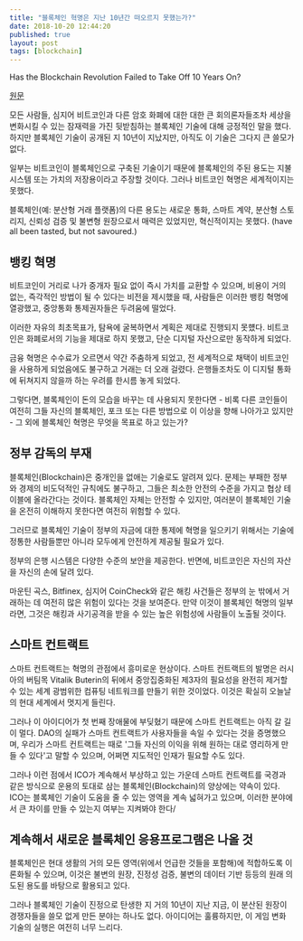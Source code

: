 ```yaml
---
title: "블록체인 혁명은 지난 10년간 떠오르지 못했는가?"
date: 2018-10-20 12:44:20
published: true
layout: post
tags: [blockchain]
---
```


Has the Blockchain Revolution Failed to Take Off 10 Years On?

[원문](https://cointelegraph.com/news/has-the-blockchain-revolution-failed-to-take-off-10-years-on)

모든 사람들, 심지어 비트코인과 다른 암호 화폐에 대한 대한 큰 회의론자들조차 세상을 변화시킬 수 있는 잠재력을 가진 뒷받침하는 블록체인 기술에 대해 긍정적인 말을 했다. 하지만 블록체인 기술이 공개된 지 10년이 지났지만, 아직도 이 기술은 그다지 큰 쓸모가 없다.

일부는 비트코인이 블록체인으로 구축된 기술이기 때문에 블록체인의 주된 용도는 지불 시스템 또는 가치의 저장용이라고 주장할 것이다. 그러나 비트코인 혁명은 세계적이지는 못했다.

블록체인(예: 분산형 거래 플랫폼)의 다른 용도는 새로운 통화, 스마트 계약, 분산형 스토리지, 신뢰성 검증 및 불변형 원장으로서 매력은 있었지만, 혁신적이지는 못했다. (have all been tasted, but not savoured.) 

## 뱅킹 혁명

비트코인이 거리로 나가 중개자 필요 없이 즉시 가치를 교환할 수 있으며, 비용이 거의 없는, 즉각적인 방법이 될 수 있다는 비전을 제시했을 때, 사람들은 이러한 뱅킹 혁명에 열광했고, 중앙통화 통제권자들은 두려움에 떨었다.

이러한 자유의 최초목표가, 탐욕에 굴복하면서 계획은 제대로 진행되지 못헀다. 비트코인은 화폐로서의 기능을 제대로 하지 못했고, 단순 디지털 자산으로만 동작하게 되었다.

금융 혁명은 수수료가 오르면서 약간 주춤하게 되었고, 전 세계적으로 채택이 비트코인을 사용하게 되었음에도 불구하고 거래는 더 오래 걸렸다. 은행들조차도 이 디지털 통화에 뒤쳐지지 않을까 하는 우려를 한시름 놓게 되었다.

그렇다면, 블록체인이 돈의 모습을 바꾸는 데 사용되지 못한다면 - 비록 다른 코인들이 여전히 그들 자신의 블록체인, 포크 또는 다른 방법으로 이 이상을 향해 나아가고 있지만 - 그 외에 블록체인 혁명은 무엇을 목표로 하고 있는가?

## 정부 감독의 부재

블록체인(Blockchain)은 중개인을 없애는 기술로도 알려져 있다. 문제는 부패한 정부와 경제의 비도덕적인 규칙에도 불구하고, 그들은 최소한 안전의 수준을 가지고 협상 테이블에 올라간다는 것이다. 블록체인 자체는 안전할 수 있지만, 여러분이 블록체인 기술을 온전히 이해하지 못한다면 여전히 위험할 수 있다.

그러므로 블록체인 기술이 정부의 자금에 대한 통제에 혁명을 일으키기 위해서는 기술에 정통한 사람들뿐만 아니라 모두에게 안전하게 제공될 필요가 있다.

정부의 은행 시스템은 다양한 수준의 보안을 제공한다. 반면에, 비트코인은 자신의 자산을 자신의 손에 달려 있다.

마운틴 곡스, Bitfinex, 심지어 CoinCheck와 같은 해킹 사건들은 정부의 눈 밖에서 거래하는 데 여전히 많은 위험이 있다는 것을 보여준다. 만약 이것이 블록체인 혁명의 일부라면, 그것은 해킹과 사기공격을 받을 수 있는 높은 위험성에 사람들이 노출될 것이다.

## 스마트 컨트랙트

스마트 컨트랙트는 혁명의 관점에서 흥미로운 현상이다. 스마트 컨트랙트의 발명은 러시아의 버팀목 Vitalik Buterin의 뒤에서 중앙집중화된 제3자의 필요성을 완전히 제거할 수 있는 세계 광범위한 컴퓨팅 네트워크를 만들기 위한 것이었다. 이것은 확실히 오늘날의 현대 세계에서 멋지게 들린다.

그러나 이 아이디어가 첫 번째 장애물에 부딪혔기 때문에 스마트 컨트랙트는 아직 갈 길이 멀다. DAO의 실패가 스마트 컨트랙트가 사용자들을 속일 수 있다는 것을 증명했으며, 우리가 스마트 컨트랙트는 때로 '그들 자신의 이익을 위해 원하는 대로 영리하게 만들 수 있다'고 말할 수 있으며, 어쩌면 지도적인 인재가 필요할 수도 있다.

그러나 이런 점에서 ICO가 계속해서 부상하고 있는 가운데 스마트 컨트랙트를 국경과 같은 방식으로 운용의 토대로 삼는 블록체인(Blockchain)의 양상에는 약속이 있다. ICO는 블록체인 기술이 도움을 줄 수 있는 영역을 계속 넓혀가고 있으며, 이러한 분야에서 큰 차이를 만들 수 있는지 여부는 지켜봐야 한다/

## 계속해서 새로운 블록체인 응용프로그램은 나올 것

블록체인은 현대 생활의 거의 모든 영역(위에서 언급한 것들을 포함해)에 적합하도록 이론화될 수 있으며, 이것은 불변의 원장, 진정성 검증, 불변의 데이터 기반 등등의 원래 의도된 용도를 바탕으로 활용되고 있다.

그러나 블록체인 기술이 진정으로 탄생한 지 거의 10년이 지난 지금, 이 분산된 원장이 경쟁자들을 쓸모 없게 만든 분야는 하나도 없다. 아이디어는 훌륭하지만, 이 게임 변화 기술의 실행은 여전히 너무 느리다.